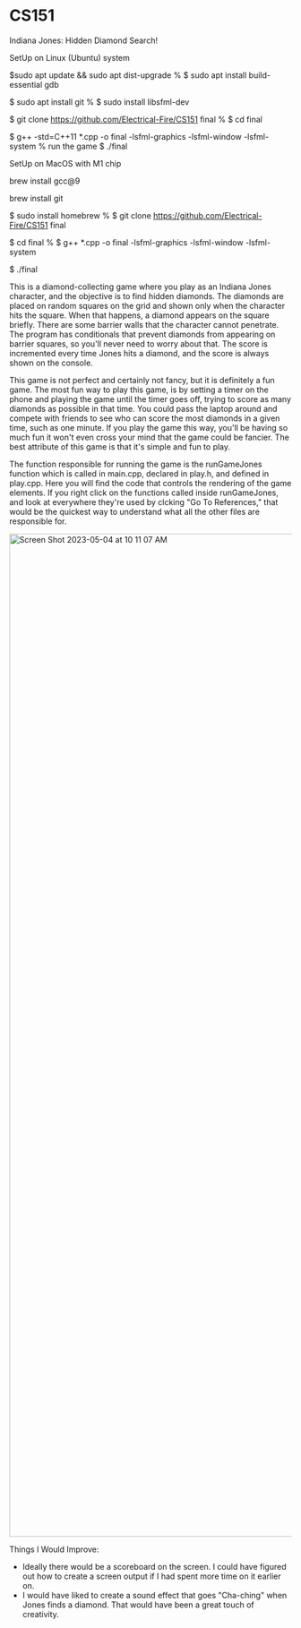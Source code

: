 # CS151
Indiana Jones: Hidden Diamond Search!


SetUp on Linux (Ubuntu) system
<!-- % open the terminal -->
<!-- % update the Ubuntu package lists -->
$sudo apt update && sudo apt dist-upgrade
% <!-- install the GNU compiler tools (gcc/g++) and the GDB debugger -->
$ sudo apt install build-essential gdb
<!-- % now install git -->
$ sudo apt install git
% <!-- install SFML libraries -->
$ sudo install libsfml-dev
<!-- % clone the repository -->
$ git clone https://github.com/Electrical-Fire/CS151 final
% <!-- got to the final directory -->
$ cd final
<!-- % compile the project -->
$ g++ -std=C++11 *.cpp -o final -lsfml-graphics -lsfml-window -lsfml-system
% run the game
$ ./final

 SetUp on MacOS with M1 chip
<!-- open the terminal -->
<!-- install gcc on mac -->
brew install gcc@9
<!-- % install git-->
brew install git
<!-- % install SFML libraries -->
$ sudo install homebrew
% <!-- clone the repository -->
$ git clone https://github.com/Electrical-Fire/CS151 final
<!-- % got to the final directory -->
$ cd final
% <!-- compile the project: -->
$ g++ *.cpp -o final -lsfml-graphics -lsfml-window -lsfml-system
<!-- % run the game -->
$ ./final

This is a diamond-collecting game where you play as an Indiana Jones character, and the objective is to find hidden diamonds. The diamonds are placed on random squares on the grid and shown only when the character hits the square. When that happens, a diamond appears on the square briefly. There are some barrier walls that the character cannot penetrate. The program has conditionals that prevent diamonds from appearing on barrier squares, so you'll never need to worry about that. The score is incremented every time Jones hits a diamond, and the score is always shown on the console. 

This game is not perfect and certainly not fancy, but it is definitely a fun game. The most fun way to play this game, is by setting a timer on the phone and playing the game until the timer goes off, trying to score as many diamonds as possible in that time. You could pass the laptop around and compete with friends to see who can score the most diamonds in a given time, such as one minute. If you play the game this way, you'll be having so much fun it won't even cross your mind that the game could be fancier. The best attribute of this game is that it's simple and fun to play.

The function responsible for running the game is the runGameJones function which is called in main.cpp, declared in play.h, and defined in play.cpp. Here you will find the code that controls the rendering of the game elements. If you right click on the functions called inside runGameJones, and look at everywhere they're used by clcking "Go To References," that would be the quickest way to understand what all the other files are responsible for. 


<img width="1792" alt="Screen Shot 2023-05-04 at 10 11 07 AM" src="https://user-images.githubusercontent.com/69916317/236276921-71d1b3c8-c685-46db-be3a-aaafede6fd85.png">

Things I Would Improve: 
- Ideally there would be a scoreboard on the screen. I could have figured out how to create a screen output if I had spent more time on it earlier on.
- I would have liked to create a sound effect that goes "Cha-ching" when Jones finds a diamond. That would have been a great touch of creativity.
